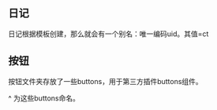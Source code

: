## 日记

日记根据模板创建，那么就会有一个别名：唯一编码uid。其值=ct



## 按钮

按钮文件夹存放了一些buttons，用于第三方插件buttons组件。 

^ 为这些buttons命名。